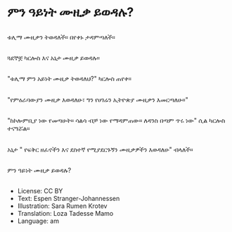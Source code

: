 # ምን ዓይነት ሙዚቃ ይወዳሉ?

##
ቱሊማ ሙዚቃን ትወዳለች። በየቀኑ ታዳምጣለች።

##
ጓደኞቿ ካርሎስ እና አኒታ ሙዚቃ ይወዳሉ።

##
"ቱሊማ ምን አይነት ሙዚቃ ትወዳለህ?" ካርሎስ ጠየቀ።

##
"የምዕራባውያን ሙዚቃ እወዳለሁ፣ ግን የሀገሬን ኢትዮጵያ ሙዚቃን እመርጣለሁ።"

##
"ከኮሎምቢያ ነው የመጣሁት። ሳልሳ ብቻ ነው የማዳምጠው። ለዳንስ በጣም ጥሩ ነው" ሲል ካርሎስ ተናግሯል።

##
አኒታ " የፍቅር ዘፈኖችን እና ደስተኛ የሚያደርጉኝን ሙዚቃዎችን እወዳለሁ" ብላለች።

##
ምን ዓይነት ሙዚቃ ይወዳሉ?

##
* License: CC BY
* Text: Espen Stranger-Johannessen
* Illustration: Sara Rumen Krotev
* Translation: Loza Tadesse Mamo
* Language: am
